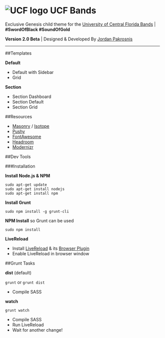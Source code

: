 
# ![UCF logo](http://jpakmedia.com/images/ucf-logo-mini.png) UCF Bands
Exclusive Genesis child theme for the [University of Central Florida Bands](http://ucfbands.com/) | **#SwordOfBlack #SoundOfGold**

**Version 2.0 Beta** | Designed & Developed By [Jordan Pakrosnis](http://JordanPak.com/)

------

##Templates

**Default**
- Default with Sidebar
- Grid

**Section**
- Section Dashboard
- Section Default
- Section Grid

##Resources

- [Masonry](http://masonry.desandro.com/) / [Isotope](http://isotope.metafizzy.co/)
- [Pushy](http://www.christopheryee.ca/pushy/)
- [FontAwesome](http://fortawesome.github.io/Font-Awesome/)
- [Headroom](http://wicky.nillia.ms/headroom.js/)
- [Modernizr](http://modernizr.com/)



##Dev Tools

###Installation

**Install Node.js & NPM**
```
sudo apt-get update
sudo apt-get install nodejs
sudo apt-get install npm
```

**Install Grunt**

`sudo npm install -g grunt-cli`


**NPM Install** so Grunt can be used

`sudo npm install`


**LiveReload**

- Install [LiveReload](http://livereload.com/#download) & its [Browser Plugin](https://chrome.google.com/webstore/detail/livereload/jnihajbhpnppcggbcgedagnkighmdlei?hl=en)
- Enable LiveReload in browser window



##Grunt Tasks

**dist** (default)

`grunt` or `grunt dist`

- Compile SASS


**watch**

`grunt watch`

- Compile SASS
- Run LiveReload
- Wait for another change!
